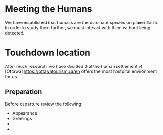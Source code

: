 # Meeting the Humans 
We have established that humans are the dominant species on planet Earth. 
In order to study them further, we must interact with them without being detected.

# Touchdown location 

After much research, we have decided that the human settlement of [Ottawa] https://ottawatourism.ca/en offers the most hostpital environment for us.

## Preparation
Before departure review the following:

- Appearance
- Greetings
-
-
